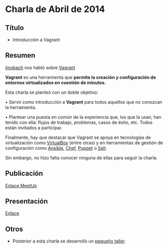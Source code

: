 # Charla de Abril de 2014

## Título

* Introducción a Vagrant  

## Resumen


[Imobach](http://twitter.com/@imobachgs) nos habló sobre [Vagrant](http://www.vagrantup.com/)


**Vagrant** es una herramienta que **permite la creación y configuración de entornos virtualizados en cuestión de minutos.**

Esta charla se planteó con un doble objetivo:

• Servir como introducción a **Vagrant** para todos aquellos que no conozcan la herramienta.

• Plantear una puesta en común de la experiencia que, los que la usan, han tenido con ella: flujos de trabajo, problemas, casos de éxito, etc. Todos están invitados a participar.

Finalmente, hay que destacar que Vagrant se apoya en tecnologías de virtualización como [VirtualBox](https://www.virtualbox.org/) (entre otras) y en herramientas de gestión de configuración como [Ansible](http://www.ansible.com/home), [Chef](http://www.getchef.com/chef/), [Puppet](http://puppetlabs.com/) o [Salt](http://www.saltstack.com/community/).

Sin embargo, no hizo falta conocer ninguna de ellas para seguir la charla. 


## Publicación

[Enlace MeetUp](http://www.meetup.com/Las-Palmas-DevOps/events/172359972/)

## Presentación

[Enlace](presentacion)

## Otros

* Posterior a esta charla se desarrolló un [pequeño taller](taller).
